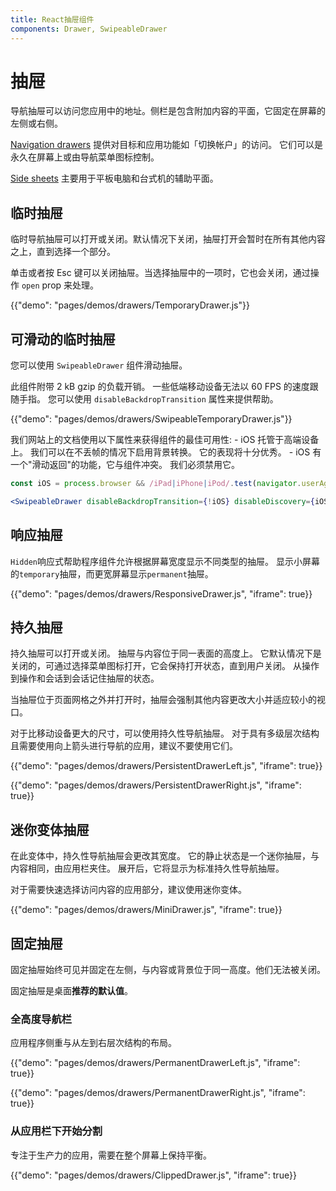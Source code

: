 ```yaml
---
title: React抽屉组件
components: Drawer, SwipeableDrawer
---
```


# 抽屉

<p class="description">导航抽屉可以访问您应用中的地址。侧栏是包含附加内容的平面，它固定在屏幕的左侧或右侧。</p>

[Navigation drawers](https://material.io/design/components/navigation-drawer.html) 提供对目标和应用功能如「切换帐户」的访问。 它们可以是永久在屏幕上或由导航菜单图标控制。

[Side sheets](https://material.io/design/components/sheets-side.html) 主要用于平板电脑和台式机的辅助平面。

## 临时抽屉

临时导航抽屉可以打开或关闭。默认情况下关闭，抽屉打开会暂时在所有其他内容之上，直到选择一个部分。

单击或者按 Esc 键可以关闭抽屉。当选择抽屉中的一项时，它也会关闭，通过操作 `open` prop 来处理。

{{"demo": "pages/demos/drawers/TemporaryDrawer.js"}}

## 可滑动的临时抽屉

您可以使用 `SwipeableDrawer` 组件滑动抽屉。

此组件附带 2 kB gzip 的负载开销。 一些低端移动设备无法以 60 FPS 的速度跟随手指。 您可以使用 `disableBackdropTransition` 属性来提供帮助。

{{"demo": "pages/demos/drawers/SwipeableTemporaryDrawer.js"}}

我们网站上的文档使用以下属性来获得组件的最佳可用性: - iOS 托管于高端设备上。 我们可以在不丢帧的情况下启用背景转换。 它的表现将十分优秀。 - iOS 有一个"滑动返回"的功能，它与组件冲突。 我们必须禁用它。

```jsx
const iOS = process.browser && /iPad|iPhone|iPod/.test(navigator.userAgent);

<SwipeableDrawer disableBackdropTransition={!iOS} disableDiscovery={iOS} />;
```

## 响应抽屉

`Hidden`响应式帮助程序组件允许根据屏幕宽度显示不同类型的抽屉。 显示小屏幕的`temporary`抽屉，而更宽屏幕显示`permanent`抽屉。

{{"demo": "pages/demos/drawers/ResponsiveDrawer.js", "iframe": true}}

## 持久抽屉

持久抽屉可以打开或关闭。 抽屉与内容位于同一表面的高度上。 它默认情况下是关闭的，可通过选择菜单图标打开，它会保持打开状态，直到用户关闭。 从操作到操作和会话到会话记住抽屉的状态。

当抽屉位于页面网格之外并打开时，抽屉会强制其他内容更改大小并适应较小的视口。

对于比移动设备更大的尺寸，可以使用持久性导航抽屉。 对于具有多级层次结构且需要使用向上箭头进行导航的应用，建议不要使用它们。

{{"demo": "pages/demos/drawers/PersistentDrawerLeft.js", "iframe": true}}

{{"demo": "pages/demos/drawers/PersistentDrawerRight.js", "iframe": true}}

## 迷你变体抽屉

在此变体中，持久性导航抽屉会更改其宽度。 它的静止状态是一个迷你抽屉，与内容相同，由应用栏夹住。 展开后，它将显示为标准持久性导航抽屉。

对于需要快速选择访问内容的应用部分，建议使用迷你变体。

{{"demo": "pages/demos/drawers/MiniDrawer.js", "iframe": true}}

## 固定抽屉

固定抽屉始终可见并固定在左侧，与内容或背景位于同一高度。他们无法被关闭。

固定抽屉是桌面**推荐的默认值**。

### 全高度导航栏

应用程序侧重与从左到右层次结构的布局。

{{"demo": "pages/demos/drawers/PermanentDrawerLeft.js", "iframe": true}}

{{"demo": "pages/demos/drawers/PermanentDrawerRight.js", "iframe": true}}

### 从应用栏下开始分割

专注于生产力的应用，需要在整个屏幕上保持平衡。

{{"demo": "pages/demos/drawers/ClippedDrawer.js", "iframe": true}}
